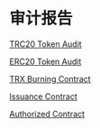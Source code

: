 # 审计报告

[TRC20 Token Audit](https://usdd.io/SlowMistAuditReport-USDDTRC20.pdf)

[ERC20 Token Audit](https://usdd.io/SlowMistAuditReport-USDD.pdf)

[TRX Burning Contract](https://usdd.io/MultiSigFundRaiser.pdf)

[Issuance Contract](https://usdd.io/MultiSigLocker.pdf)&#x20;

[Authorized Contract](https://usdd.io/MultiSigAuthorizer.pdf)
